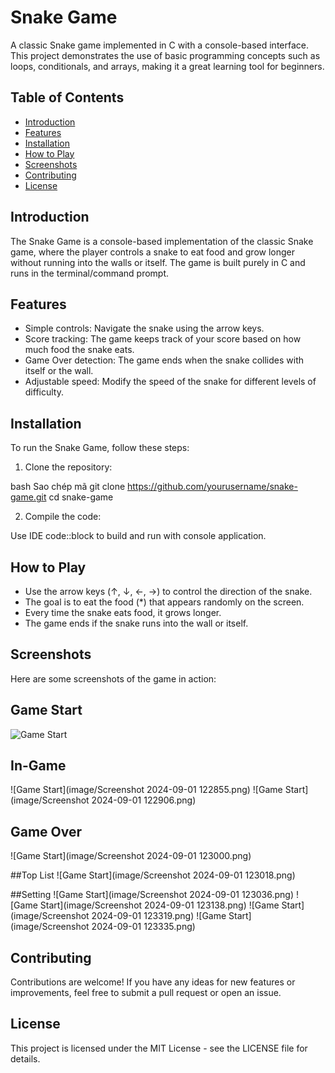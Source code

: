 # Snake Game

A classic Snake game implemented in C with a console-based interface. This project demonstrates 
the use of basic programming concepts such as loops, conditionals, and arrays, making it a great 
learning tool for beginners.

## Table of Contents
- [Introduction](https://github.com/Hdchipeo/Snake-game-console/new/main?filename=README.md#introduction)
- [Features](https://github.com/Hdchipeo/Snake-game-console/new/main?filename=README.md#features)
- [Installation](https://github.com/Hdchipeo/Snake-game-console/new/main?filename=README.md#installation)
- [How to Play](https://github.com/Hdchipeo/Snake-game-console/new/main?filename=README.md#how-to-play)
- [Screenshots](https://github.com/Hdchipeo/Snake-game-console/new/main?filename=README.md#screenshots)
- [Contributing](https://github.com/Hdchipeo/Snake-game-console/new/main?filename=README.md#contributing)
- [License](https://github.com/Hdchipeo/Snake-game-console/new/main?filename=README.md#license)
  
## Introduction
The Snake Game is a console-based implementation of the classic Snake game, where the player controls a snake to eat food and grow longer without running into the walls or itself. The game is built purely in C and runs in the terminal/command prompt.

## Features
- Simple controls: Navigate the snake using the arrow keys.
- Score tracking: The game keeps track of your score based on how much food the snake eats.
- Game Over detection: The game ends when the snake collides with itself or the wall.
- Adjustable speed: Modify the speed of the snake for different levels of difficulty.

## Installation
To run the Snake Game, follow these steps:

1. Clone the repository:

bash
Sao chép mã
git clone https://github.com/yourusername/snake-game.git
cd snake-game

2. Compile the code:

Use IDE code::block to build and run with console application. 

## How to Play
- Use the arrow keys (↑, ↓, ←, →) to control the direction of the snake.
- The goal is to eat the food (*) that appears randomly on the screen.
- Every time the snake eats food, it grows longer.
- The game ends if the snake runs into the wall or itself.

## Screenshots
Here are some screenshots of the game in action:

## Game Start
![Game Start]()


## In-Game
![Game Start](image/Screenshot 2024-09-01 122855.png)
![Game Start](image/Screenshot 2024-09-01 122906.png)

## Game Over
![Game Start](image/Screenshot 2024-09-01 123000.png)

##Top List
![Game Start](image/Screenshot 2024-09-01 123018.png)

##Setting
![Game Start](image/Screenshot 2024-09-01 123036.png)
![Game Start](image/Screenshot 2024-09-01 123138.png)
![Game Start](image/Screenshot 2024-09-01 123319.png)
![Game Start](image/Screenshot 2024-09-01 123335.png)

## Contributing
Contributions are welcome! If you have any ideas for new features or improvements, feel free to submit a pull request or open an issue.

## License
This project is licensed under the MIT License - see the LICENSE file for details.

